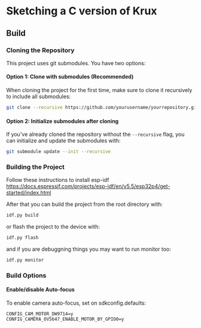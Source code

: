# Sketching a C version of Krux

## Build

### Cloning the Repository

This project uses git submodules. You have two options:

#### Option 1: Clone with submodules (Recommended)

When cloning the project for the first time, make sure to clone it recursively to include all submodules:

```bash
git clone --recursive https://github.com/yourusername/yourrepository.git
```

#### Option 2: Initialize submodules after cloning

If you've already cloned the repository without the `--recursive` flag, you can initialize and update the submodules with:

```bash
git submodule update --init --recursive
```

### Building the Project

Follow these instructions to install esp-idf https://docs.espressif.com/projects/esp-idf/en/v5.5/esp32p4/get-started/index.html

After that you can build the project from the root directory with:

```bash
idf.py build
```

or flash the project to the device with:

```bash
idf.py flash
```

and if you are debuggning things you may want to run monitor too:

```bash
idf.py monitor
```

### Build Options

#### Enable/disable Auto-focus

To enable camera auto-focus, set on sdkconfig.defaults:

```
CONFIG_CAM_MOTOR_DW9714=y
CONFIG_CAMERA_OV5647_ENABLE_MOTOR_BY_GPIO0=y
```
